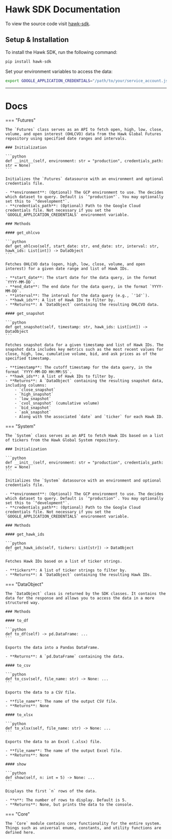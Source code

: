 # Hawk SDK Documentation

To view the source code visit [hawk-sdk](https://github.com/Hawk-Center/hawk-sdk).

## Setup & Installation

To install the Hawk SDK, run the following command:

```bash
pip install hawk-sdk
```

Set your environment variables to access the data:

```bash
export GOOGLE_APPLICATION_CREDENTIALS="/path/to/your/service_account.json"
```

---

# Docs

=== "Futures"

    The `Futures` class serves as an API to fetch open, high, low, close, volume, and open interest (OHLCVO) data from the Hawk Global Futures repository using specified date ranges and intervals.
    
    ### Initialization
    
    ```python
    def __init__(self, environment: str = "production", credentials_path: str = None)
    ```
    
    Initializes the `Futures` datasource with an environment and optional credentials file.
    
    - **environment**: (Optional) The GCP environment to use. The decides which dataset to query. Default is `"production"`. You may optionally set this to `"development"`.
    - **credentials_path**: (Optional) Path to the Google Cloud credentials file. Not necessary if you set the `GOOGLE_APPLICATION_CREDENTIALS` environment variable.
    
    ### Methods
    
    #### get_ohlcvo
    
    ```python
    def get_ohlcvo(self, start_date: str, end_date: str, interval: str, hawk_ids: List[int]) -> DataObject
    ```
    
    Fetches OHLCVO data (open, high, low, close, volume, and open interest) for a given date range and list of Hawk IDs.
    
    - **start_date**: The start date for the data query, in the format `YYYY-MM-DD`.
    - **end_date**: The end date for the data query, in the format `YYYY-MM-DD`.
    - **interval**: The interval for the data query (e.g., `'1d'`).
    - **hawk_ids**: A list of Hawk IDs to filter by.
    - **Returns**: A `DataObject` containing the resulting OHLCVO data.

    #### get_snapshot

    ```python
    def get_snapshot(self, timestamp: str, hawk_ids: List[int]) -> DataObject
    ```
    
    Fetches snapshot data for a given timestamp and list of Hawk IDs. The snapshot data includes key metrics such as the most recent values for close, high, low, cumulative volume, bid, and ask prices as of the specified timestamp.
    
    - **timestamp**: The cutoff timestamp for the data query, in the format `YYYY-MM-DD HH:MM:SS`.
    - **hawk_ids**: A list of Hawk IDs to filter by.
    - **Returns**: A `DataObject` containing the resulting snapshot data, including columns:
        - `close_snapshot`
        - `high_snapshot`
        - `low_snapshot`
        - `cvol_snapshot` (cumulative volume)
        - `bid_snapshot`
        - `ask_snapshot`
        - Along with the associated `date` and `ticker` for each Hawk ID.

=== "System"

    The `System` class serves as an API to fetch Hawk IDs based on a list of tickers from the Hawk Global System repository.
    
    ### Initialization
    
    ```python
    def __init__(self, environment: str = "production", credentials_path: str = None)
    ```
    
    Initializes the `System` datasource with an environment and optional credentials file.
    
    - **environment**: (Optional) The GCP environment to use. The decides which dataset to query. Default is `"production"`. You may optionally set this to `"development"`.
    - **credentials_path**: (Optional) Path to the Google Cloud credentials file. Not necessary if you set the `GOOGLE_APPLICATION_CREDENTIALS` environment variable.
    
    ### Methods
    
    #### get_hawk_ids
    
    ```python
    def get_hawk_ids(self, tickers: List[str]) -> DataObject
    ```
    
    Fetches Hawk IDs based on a list of ticker strings.
    
    - **tickers**: A list of ticker strings to filter by.
    - **Returns**: A `DataObject` containing the resulting Hawk IDs.

=== "DataObject"

    The `DataObject` class is returned by the SDK classes. It contains the data for the response and allows you to access the data in a more structured way.

    ### Methods
    
    #### to_df
    
    ```python
    def to_df(self) -> pd.DataFrame: ...
    ```

    Exports the data into a Pandas DataFrame.
    
    - **Returns**: A `pd.DataFrame` containing the data.
    
    #### to_csv
    
    ```python
    def to_csv(self, file_name: str) -> None: ...
    ```

    Exports the data to a CSV file.
    
    - **file_name**: The name of the output CSV file.
    - **Returns**: None
    
    #### to_xlsx
    
    ```python
    def to_xlsx(self, file_name: str) -> None: ...
    ```

    Exports the data to an Excel (.xlsx) file.
    
    - **file_name**: The name of the output Excel file.
    - **Returns**: None
    
    #### show
    
    ```python
    def show(self, n: int = 5) -> None: ...
    ```
    
    Displays the first `n` rows of the data.
    
    - **n**: The number of rows to display. Default is 5.
    - **Returns**: None, but prints the data to the console.

=== "Core"
    
    The `Core` module contains core functionality for the entire system. Things such as universal enums, constants, and utility functions are defined here.
